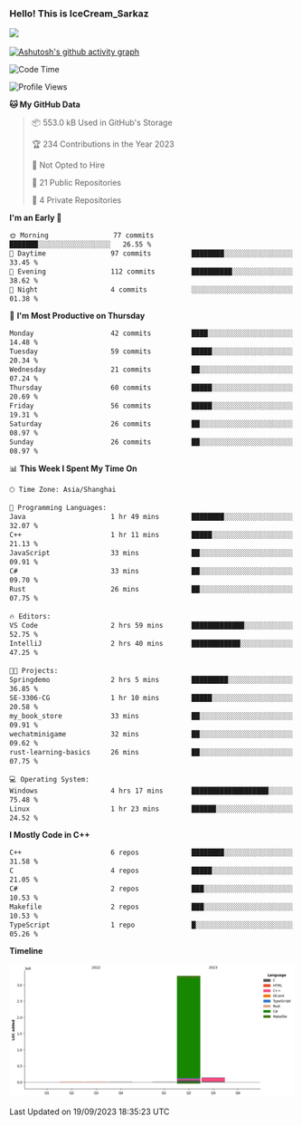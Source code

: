 ### Hello! This is IceCream_Sarkaz

![](https://github-readme-stats.vercel.app/api?username=Huang-Yuhan&theme=dark)

[![Ashutosh's github activity graph](https://github-readme-activity-graph.vercel.app/graph?username=Huang-Yuhan&bg_color=000000&color=ffffff&line=c061cb&point=c64600&area=true&hide_border=true)](https://github.com/ashutosh00710/github-readme-activity-graph)


<!--START_SECTION:waka-->
![Code Time](http://img.shields.io/badge/Code%20Time-240%20hrs%2013%20mins-blue)

![Profile Views](http://img.shields.io/badge/Profile%20Views-0-blue)

**🐱 My GitHub Data** 

> 📦 553.0 kB Used in GitHub's Storage 
 > 
> 🏆 234 Contributions in the Year 2023
 > 
> 🚫 Not Opted to Hire
 > 
> 📜 21 Public Repositories 
 > 
> 🔑 4 Private Repositories 
 > 
**I'm an Early 🐤** 

```text
🌞 Morning                77 commits          ███████░░░░░░░░░░░░░░░░░░   26.55 % 
🌆 Daytime                97 commits          ████████░░░░░░░░░░░░░░░░░   33.45 % 
🌃 Evening                112 commits         ██████████░░░░░░░░░░░░░░░   38.62 % 
🌙 Night                  4 commits           ░░░░░░░░░░░░░░░░░░░░░░░░░   01.38 % 
```
📅 **I'm Most Productive on Thursday** 

```text
Monday                   42 commits          ████░░░░░░░░░░░░░░░░░░░░░   14.48 % 
Tuesday                  59 commits          █████░░░░░░░░░░░░░░░░░░░░   20.34 % 
Wednesday                21 commits          ██░░░░░░░░░░░░░░░░░░░░░░░   07.24 % 
Thursday                 60 commits          █████░░░░░░░░░░░░░░░░░░░░   20.69 % 
Friday                   56 commits          █████░░░░░░░░░░░░░░░░░░░░   19.31 % 
Saturday                 26 commits          ██░░░░░░░░░░░░░░░░░░░░░░░   08.97 % 
Sunday                   26 commits          ██░░░░░░░░░░░░░░░░░░░░░░░   08.97 % 
```


📊 **This Week I Spent My Time On** 

```text
🕑︎ Time Zone: Asia/Shanghai

💬 Programming Languages: 
Java                     1 hr 49 mins        ████████░░░░░░░░░░░░░░░░░   32.07 % 
C++                      1 hr 11 mins        █████░░░░░░░░░░░░░░░░░░░░   21.13 % 
JavaScript               33 mins             ██░░░░░░░░░░░░░░░░░░░░░░░   09.91 % 
C#                       33 mins             ██░░░░░░░░░░░░░░░░░░░░░░░   09.70 % 
Rust                     26 mins             ██░░░░░░░░░░░░░░░░░░░░░░░   07.75 % 

🔥 Editors: 
VS Code                  2 hrs 59 mins       █████████████░░░░░░░░░░░░   52.75 % 
IntelliJ                 2 hrs 40 mins       ████████████░░░░░░░░░░░░░   47.25 % 

🐱‍💻 Projects: 
Springdemo               2 hrs 5 mins        █████████░░░░░░░░░░░░░░░░   36.85 % 
SE-3306-CG               1 hr 10 mins        █████░░░░░░░░░░░░░░░░░░░░   20.58 % 
my_book_store            33 mins             ██░░░░░░░░░░░░░░░░░░░░░░░   09.91 % 
wechatminigame           32 mins             ██░░░░░░░░░░░░░░░░░░░░░░░   09.62 % 
rust-learning-basics     26 mins             ██░░░░░░░░░░░░░░░░░░░░░░░   07.75 % 

💻 Operating System: 
Windows                  4 hrs 17 mins       ███████████████████░░░░░░   75.48 % 
Linux                    1 hr 23 mins        ██████░░░░░░░░░░░░░░░░░░░   24.52 % 
```

**I Mostly Code in C++** 

```text
C++                      6 repos             ████████░░░░░░░░░░░░░░░░░   31.58 % 
C                        4 repos             █████░░░░░░░░░░░░░░░░░░░░   21.05 % 
C#                       2 repos             ███░░░░░░░░░░░░░░░░░░░░░░   10.53 % 
Makefile                 2 repos             ███░░░░░░░░░░░░░░░░░░░░░░   10.53 % 
TypeScript               1 repo              █░░░░░░░░░░░░░░░░░░░░░░░░   05.26 % 
```



**Timeline**

![Lines of Code chart](https://raw.githubusercontent.com/Huang-Yuhan/Huang-Yuhan/main/assets/bar_graph.png)


 Last Updated on 19/09/2023 18:35:23 UTC
<!--END_SECTION:waka-->
